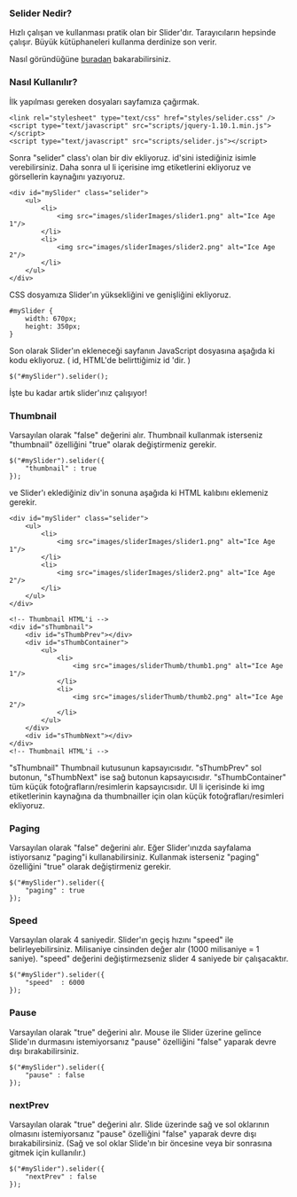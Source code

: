### Selider Nedir?
Hızlı çalışan ve kullanması pratik olan bir Slider'dır. Tarayıcıların hepsinde çalışır. Büyük kütüphaneleri kullanma derdinize son verir. 

Nasıl göründüğüne <a href="http://sercaneraslan.github.io/Selider/">buradan</a> bakarabilirsiniz.

### Nasıl Kullanılır?
İlk yapılması gereken dosyaları sayfamıza çağırmak.

```
<link rel="stylesheet" type="text/css" href="styles/selider.css" />
<script type="text/javascript" src="scripts/jquery-1.10.1.min.js"></script>
<script type="text/javascript" src="scripts/selider.js"></script>
```

Sonra "selider" class'ı olan bir div ekliyoruz. id'sini istediğiniz isimle verebilirsiniz. Daha sonra ul li içerisine img etiketlerini ekliyoruz ve görsellerin kaynağını yazıyoruz.

```
<div id="mySlider" class="selider">
    <ul>
        <li>
            <img src="images/sliderImages/slider1.png" alt="Ice Age 1"/>
        </li>
        <li>
            <img src="images/sliderImages/slider2.png" alt="Ice Age 2"/>
        </li>
    </ul>
</div>
```

CSS dosyamıza Slider'ın yüksekliğini ve genişliğini ekliyoruz.

```
#mySlider {
    width: 670px;
    height: 350px;
}
```

Son olarak Slider'ın ekleneceği sayfanın JavaScript dosyasına aşağıda ki kodu ekliyoruz. ( id, HTML'de belirttiğimiz id 'dir. )

```
$("#mySlider").selider();
```

İşte bu kadar artık slider'ınız çalışıyor!


### Thumbnail
Varsayılan olarak "false" değerini alır. Thumbnail kullanmak isterseniz "thumbnail" özelliğini "true" olarak değiştirmeniz gerekir.

```
$("#mySlider").selider({
    "thumbnail" : true
});
```

ve Slider'ı eklediğiniz div'in sonuna aşağıda ki HTML kalıbını eklemeniz gerekir.

```
<div id="mySlider" class="selider">
    <ul>
        <li>
            <img src="images/sliderImages/slider1.png" alt="Ice Age 1"/>
        </li>
        <li>
            <img src="images/sliderImages/slider2.png" alt="Ice Age 2"/>
        </li>
    </ul>
</div>

<!-- Thumbnail HTML'i -->
<div id="sThumbnail">
    <div id="sThumbPrev"></div>
    <div id="sThumbContainer">
        <ul>
            <li>
                <img src="images/sliderThumb/thumb1.png" alt="Ice Age 1"/>
            </li>
            <li>
                <img src="images/sliderThumb/thumb2.png" alt="Ice Age 2"/>
            </li>
        </ul>
    </div>
    <div id="sThumbNext"></div>
</div>
<!-- Thumbnail HTML'i -->
```

"sThumbnail" Thumbnail kutusunun kapsayıcısıdır. "sThumbPrev" sol butonun, "sThumbNext" ise sağ butonun kapsayıcısıdır. "sThumbContainer" tüm küçük fotoğrafların/resimlerin kapsayıcısıdır. Ul li içerisinde ki img etiketlerinin kaynağına da thumbnailler için olan küçük fotoğrafları/resimleri ekliyoruz.


### Paging
Varsayılan olarak "false" değerini alır. Eğer Slider'ınızda sayfalama istiyorsanız "paging"i kullanabilirsiniz. Kullanmak isterseniz "paging" özelliğini "true" olarak değiştirmeniz gerekir.

```
$("#mySlider").selider({
    "paging" : true
});
```


### Speed
Varsayılan olarak 4 saniyedir. Slider'ın geçiş hızını "speed" ile belirleyebilirsiniz. Milisaniye cinsinden değer alır (1000 milisaniye = 1 saniye). "speed" değerini değiştirmezseniz slider 4 saniyede bir çalışacaktır.

```
$("#mySlider").selider({
    "speed"  : 6000    
});
```

### Pause 
Varsayılan olarak "true" değerini alır. Mouse ile Slider üzerine gelince Slide'ın durmasını istemiyorsanız "pause" özelliğini "false" yaparak devre dışı bırakabilirsiniz.

```
$("#mySlider").selider({
    "pause" : false
});
```

### nextPrev 
Varsayılan olarak "true" değerini alır. Slide üzerinde sağ ve sol oklarının olmasını istemiyorsanız "pause" özelliğini "false" yaparak devre dışı bırakabilirsiniz. (Sağ ve sol oklar Slide'ın bir öncesine veya bir sonrasına gitmek için kullanılır.)

```
$("#mySlider").selider({
    "nextPrev" : false
});
```